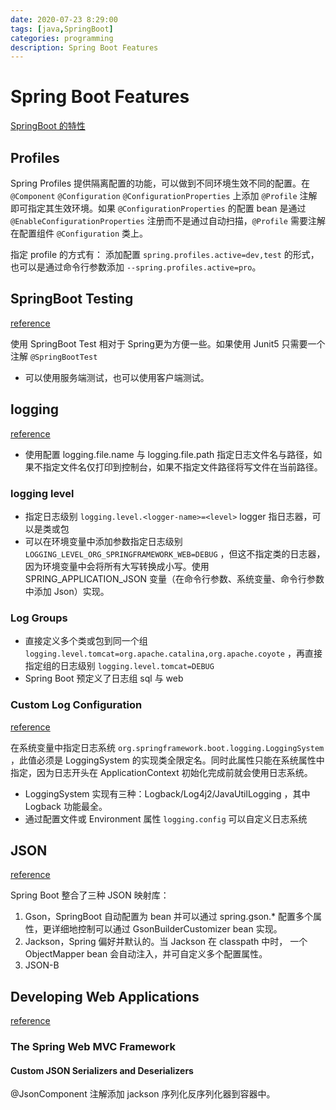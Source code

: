 ```yaml
---
date: 2020-07-23 8:29:00
tags: [java,SpringBoot]
categories: programming
description: Spring Boot Features
---
```


# Spring Boot Features

[SpringBoot 的特性](https://docs.spring.io/spring-boot/docs/current-SNAPSHOT/reference/htmlsingle/#boot-features)

## Profiles

Spring Profiles 提供隔离配置的功能，可以做到不同环境生效不同的配置。在 `@Component` `@Configuration` `@ConfigurationProperties` 上添加 `@Profile` 注解即可指定其生效环境。如果 `@ConfigurationProperties` 的配置 bean 是通过 `@EnableConfigurationProperties` 注册而不是通过自动扫描，`@Profile` 需要注解在配置组件 `@Configuration` 类上。

指定 profile 的方式有： 添加配置 `spring.profiles.active=dev,test` 的形式，也可以是通过命令行参数添加 `--spring.profiles.active=pro`。

## SpringBoot Testing

[reference](https://docs.spring.io/spring-boot/docs/current/reference/htmlsingle/#boot-features-testing-spring-boot-applications-testing-with-mock-environment)

使用 SpringBoot Test 相对于 Spring更为方便一些。如果使用 Junit5 只需要一个注解 `@SpringBootTest`

- 可以使用服务端测试，也可以使用客户端测试。

## logging

[reference](https://docs.spring.io/spring-boot/docs/current/reference/htmlsingle/#boot-features-logging)

- 使用配置 logging.file.name 与 logging.file.path 指定日志文件名与路径，如果不指定文件名仅打印到控制台，如果不指定文件路径将写文件在当前路径。

### logging level

- 指定日志级别 `logging.level.<logger-name>=<level>` logger 指日志器，可以是类或包
- 可以在环境变量中添加参数指定日志级别 `LOGGING_LEVEL_ORG_SPRINGFRAMEWORK_WEB=DEBUG` ，但这不指定类的日志器，因为环境变量中会将所有大写转换成小写。使用 SPRING_APPLICATION_JSON 变量（在命令行参数、系统变量、命令行参数中添加 Json）实现。

### Log Groups

- 直接定义多个类或包到同一个组 `logging.level.tomcat=org.apache.catalina,org.apache.coyote` ，再直接指定组的日志级别 `logging.level.tomcat=DEBUG`
- Spring Boot 预定义了日志组 sql 与 web

### Custom Log Configuration

[reference](https://docs.spring.io/spring-boot/docs/current/reference/htmlsingle/#boot-features-logback-extensions)

在系统变量中指定日志系统 `org.springframework.boot.logging.LoggingSystem` ，此值必须是 LoggingSystem 的实现类全限定名。同时此属性只能在系统属性中指定，因为日志开头在 ApplicationContext 初始化完成前就会使用日志系统。

- LoggingSystem 实现有三种：Logback/Log4j2/JavaUtilLogging ，其中 Logback 功能最全。
- 通过配置文件或 Environment 属性 `logging.config` 可以自定义日志系统

## JSON

[reference](https://docs.spring.io/spring-boot/docs/current/reference/htmlsingle/#boot-features-json)

Spring Boot 整合了三种 JSON 映射库：

1. Gson，SpringBoot 自动配置为 bean 并可以通过 spring.gson.* 配置多个属性，更详细地控制可以通过 GsonBuilderCustomizer bean 实现。
2. Jackson，Spring 偏好并默认的。当 Jackson 在 classpath 中时， 一个 ObjectMapper bean 会自动注入，并可自定义多个配置属性。
3. JSON-B

## Developing Web Applications

[reference](https://docs.spring.io/spring-boot/docs/current/reference/htmlsingle/#boot-features-developing-web-applications)

### The Spring Web MVC Framework

#### Custom JSON Serializers and Deserializers

@JsonComponent 注解添加 jackson 序列化反序列化器到容器中。
